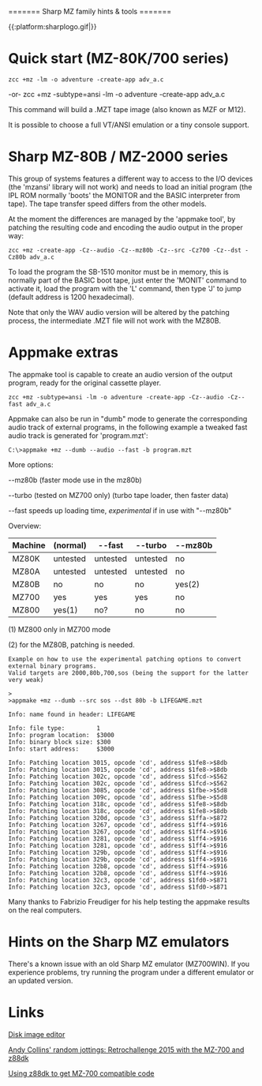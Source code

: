 ======= Sharp MZ family  hints & tools =======

{{:platform:sharplogo.gif|}}


# Quick start (MZ-80K/700 series)

    zcc +mz -lm -o adventure -create-app adv_a.c
-or-
    zcc +mz -subtype=ansi -lm -o adventure -create-app adv_a.c


This command will build a .MZT tape image (also known as MZF or M12).

It is possible to choose a full VT/ANSI emulation or a tiny console support.



# Sharp MZ-80B / MZ-2000 series

This group of systems features a different way to access to the I/O devices (the 'mzansi' library will not work) and needs to load an initial program (the IPL ROM normally 'boots' the MONITOR and the BASIC interpreter from tape).  The tape transfer speed differs from the other models.

At the moment the differences are managed by the 'appmake tool', by patching the resulting code and encoding the audio output in the proper way:

    zcc +mz -create-app -Cz--audio -Cz--mz80b -Cz--src -Cz700 -Cz--dst -Cz80b adv_a.c

To load the program the SB-1510 monitor must be in memory, this is normally part of the BASIC boot tape, just enter the 'MONIT' command to activate it, load the program with the 'L' command, then type 'J' to jump (default address is 1200 hexadecimal).

Note that only the WAV audio version will be altered by the patching process, the intermediate .MZT file will not work with the MZ80B.

# Appmake extras

The appmake tool is capable to create an audio version of the output program, ready for the original cassette player.   

    zcc +mz -subtype=ansi -lm -o adventure -create-app -Cz--audio -Cz--fast adv_a.c


Appmake can also be run in "dumb" mode to generate the corresponding audio track of external programs, in the following example a tweaked fast audio track is generated for 'program.mzt':

    C:\>appmake +mz --dumb --audio --fast -b program.mzt
    

More options:

--mz80b  (faster mode use in the mz80b)

--turbo  (tested on MZ700 only) (turbo tape loader, then faster data)

--fast   speeds up loading time, *experimental* if in use with "--mz80b"


Overview:

 | Machine | (normal) | --fast   | --turbo  | --mz80b | 
 | ------- | -------- | ------   | -------  | ------- | 
 | MZ80K   | untested | untested | untested | no      | 
 | MZ80A   | untested | untested | untested | no      | 
 | MZ80B   | no       | no       | no       | yes(2)  | 
 | MZ700   | yes      | yes      | yes      | no      | 
 | MZ800   | yes(1)   | no?      | no       | no      | 

(1) MZ800 only in MZ700 mode

(2) for the MZ80B, patching is needed.


	
	Example on how to use the experimental patching options to convert external binary programs.
	Valid targets are 2000,80b,700,sos (being the support for the latter very weak)
	
	>
	>appmake +mz --dumb --src sos --dst 80b -b LIFEGAME.mzt
	
	Info: name found in header: LIFEGAME
	
	Info: file type:         1
	Info: program location:  $3000
	Info: binary block size: $300
	Info: start address:     $3000
	
	Info: Patching location 3015, opcode 'cd', address $1fe8->$8db
	Info: Patching location 3015, opcode 'cd', address $1fe8->$8db
	Info: Patching location 302c, opcode 'cd', address $1fcd->$562
	Info: Patching location 302c, opcode 'cd', address $1fcd->$562
	Info: Patching location 3085, opcode 'cd', address $1fbe->$5d8
	Info: Patching location 309c, opcode 'cd', address $1fbe->$5d8
	Info: Patching location 318c, opcode 'cd', address $1fe8->$8db
	Info: Patching location 318c, opcode 'cd', address $1fe8->$8db
	Info: Patching location 320d, opcode 'c3', address $1ffa->$872
	Info: Patching location 3267, opcode 'cd', address $1ff4->$916
	Info: Patching location 3267, opcode 'cd', address $1ff4->$916
	Info: Patching location 3281, opcode 'cd', address $1ff4->$916
	Info: Patching location 3281, opcode 'cd', address $1ff4->$916
	Info: Patching location 329b, opcode 'cd', address $1ff4->$916
	Info: Patching location 329b, opcode 'cd', address $1ff4->$916
	Info: Patching location 32b8, opcode 'cd', address $1ff4->$916
	Info: Patching location 32b8, opcode 'cd', address $1ff4->$916
	Info: Patching location 32c3, opcode 'cd', address $1fd0->$871
	Info: Patching location 32c3, opcode 'cd', address $1fd0->$871


Many thanks to Fabrizio Freudiger for his help testing the appmake results on the real computers.

# Hints on the Sharp MZ emulators

There's a known issue with an old Sharp MZ emulator (MZ700WIN).
If you experience problems, try running the program under a different emulator or an updated version.


# Links


[Disk image editor](http://web.archive.org/web/query?q=wayback_server%3A25+type%3Aurlquery+url%3Ahttp%253A%252F%252Fwww.geocities.co.jp%252FSiliconValley-Sunnyvale%252F2521%252Fbin%252Fdownload%252Fmzd88ctl.zip&count=150000&start_page=1)

[Andy Collins' random jottings: Retrochallenge 2015 with the MZ-700 and z88dk](http://www.randomorbit.co.uk/?cat=97)

[Using z88dk to get MZ-700 compatible code](http://www.randomorbit.co.uk/?cat=37)

